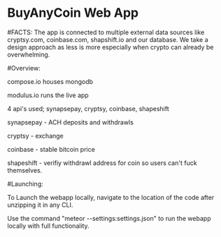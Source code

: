 # BuyAnyCoin Web App

#FACTS:
The app is connected to multiple external data sources like cryptsy.com, coinbase.com, shapshift.io and our database.
We take a design approach as less is more especially when crypto can already be overwhelming.

#Overview:

compose.io houses mongodb

modulus.io runs the live app

4 api's used; synapsepay, cryptsy, coinbase, shapeshift

  synapsepay - ACH deposits and withdrawls

  cryptsy - exchange


  coinbase - stable bitcoin price

  shapeshift - verifiy withdrawl address for coin so users can't fuck themselves.



#Launching:

To Launch the webapp locally, navigate to the location of the code after unzipping it in any CLI.

Use the command "meteor --settings:settings.json" to run the webapp locally with full functionality.
